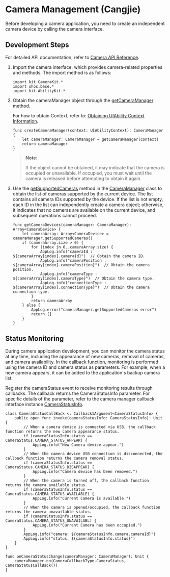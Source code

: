 # Camera Management (Cangjie)

Before developing a camera application, you need to create an independent camera device by calling the camera interface.

## Development Steps

For detailed API documentation, refer to [Camera API Reference](../../../../API_Reference/source_en/apis/CameraKit/cj-apis-multimedia-camera.md).

1. Import the camera interface, which provides camera-related properties and methods. The import method is as follows:

    <!-- compile -->

    ```cangjie
    import kit.CameraKit.*
    import ohos.base.*
    import kit.AbilityKit.*
    ```

2. Obtain the cameraManager object through the [getCameraManager](../../../../API_Reference/source_en/apis/CameraKit/cj-apis-multimedia-camera.md#func-getcameramanagerabilitycontext) method.

    For how to obtain Context, refer to: [Obtaining UIAbility Context Information](../../application-models/cj-uiability-usage.md#obtaining-context-information-of-uiability).

    <!-- compile -->

    ```cangjie
    func createCameraManager(context: UIAbilityContext): CameraManager {
        let cameraManager: CameraManager = getCameraManager(context)
        return cameraManager
    }
    ```

    > **Note:**
    >
    > If the object cannot be obtained, it may indicate that the camera is occupied or unavailable. If occupied, you must wait until the camera is released before attempting to obtain it again.

3. Use the [getSupportedCameras](../../../../API_Reference/source_en/apis/CameraKit/cj-apis-multimedia-camera.md#func-getsupportedcameras) method in the [CameraManager](../../../../API_Reference/source_en/apis/CameraKit/cj-apis-multimedia-camera.md#class-cameramanager) class to obtain the list of cameras supported by the current device. The list contains all camera IDs supported by the device. If the list is not empty, each ID in the list can independently create a camera object; otherwise, it indicates that no cameras are available on the current device, and subsequent operations cannot proceed.

    <!-- compile -->

    ```cangjie
    func getCameraDevices(cameraManager: CameraManager): Array<CameraDevice> {
        let cameraArray: Array<CameraDevice> = cameraManager.getSupportedCameras()
        if (cameraArray.size > 0) {
            for (index in 0..cameraArray.size) {
                AppLog.info("cameraId : ${cameraArray[index].cameraId}")  // Obtain the camera ID.
                AppLog.info("cameraPosition : ${cameraArray[index].cameraPosition}")  // Obtain the camera position.
                AppLog.info("cameraType : ${cameraArray[index].cameraType}")  // Obtain the camera type.
                AppLog.info("connectionType : ${cameraArray[index].connectionType}")  // Obtain the camera connection type.
            }
            return cameraArray
        } else {
            AppLog.error("cameraManager.getSupportedCameras error")
            return []
        }
    }
    ```

## Status Monitoring

During camera application development, you can monitor the camera status at any time, including the appearance of new cameras, removal of cameras, and camera availability. In the callback function, monitoring is performed using the camera ID and camera status as parameters. For example, when a new camera appears, it can be added to the application's backup camera list.

Register the cameraStatus event to receive monitoring results through callbacks. The callback returns the CameraStatusInfo parameter. For specific details of the parameter, refer to the camera manager callback interface instance [CameraStatusInfo](../../../../API_Reference/source_en/apis/CameraKit/cj-apis-multimedia-camera.md#struct-camerastatusinfo).

<!-- compile -->

```cangjie
class CameraStatusCallBack <: Callback1Argument<CameraStatusInfo> {
    public open func invoke(cameraStatusInfo: CameraStatusInfo): Unit {
        // When a camera device is connected via USB, the callback function returns the new camera appearance status.
        if (cameraStatusInfo.status == CameraStatus.CAMERA_STATUS_APPEAR) {
            AppLog.info("New Camera device appear.")
        }
        // When the camera device USB connection is disconnected, the callback function returns the camera removal status.
        if (cameraStatusInfo.status == CameraStatus.CAMERA_STATUS_DISAPPEAR) {
            AppLog.info("Camera device has been removed.")
        }
        // When the camera is turned off, the callback function returns the camera available status.
        if (cameraStatusInfo.status == CameraStatus.CAMERA_STATUS_AVAILABLE) {
            AppLog.info("Current Camera is available.")
        }
        // When the camera is opened/occupied, the callback function returns the camera unavailable status.
        if (cameraStatusInfo.status == CameraStatus.CAMERA_STATUS_UNAVAILABL) {
            AppLog.info("Current Camera has been occupied.")
        }
        AppLog.info("camera: ${cameraStatusInfo.camera.cameraId}")
        AppLog.info("status: ${cameraStatusInfo.status}")
    }
}

func onCameraStatusChange(cameraManager: CameraManager): Unit {
    cameraManager.on(CameraCallbackType.CameraStatus, CameraStatusCallBack())
}
```